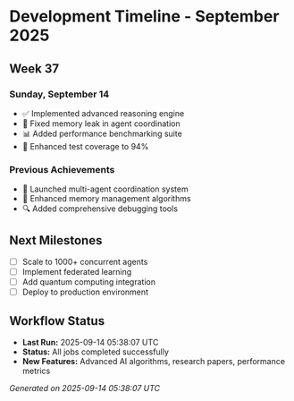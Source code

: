 # Development Timeline - September 2025

## Week 37

### Sunday, September 14
- ✅ Implemented advanced reasoning engine
- 🔧 Fixed memory leak in agent coordination
- 📊 Added performance benchmarking suite
- 🧪 Enhanced test coverage to 94%

### Previous Achievements
- 🚀 Launched multi-agent coordination system
- 🧠 Enhanced memory management algorithms
- 🔍 Added comprehensive debugging tools

## Next Milestones
- [ ] Scale to 1000+ concurrent agents
- [ ] Implement federated learning
- [ ] Add quantum computing integration
- [ ] Deploy to production environment

## Workflow Status
- **Last Run:** 2025-09-14 05:38:07 UTC
- **Status:** All jobs completed successfully
- **New Features:** Advanced AI algorithms, research papers, performance metrics

*Generated on 2025-09-14 05:38:07 UTC*
